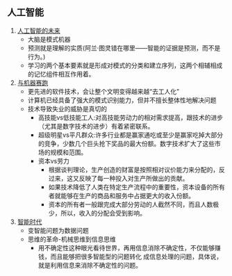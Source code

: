 ## 人工智能
1. [人工智能的未来](OnIntelligence.md)
    - 大脑是模式机器
    - 预测就是理解的实质(阿兰·图灵错在哪里——智能的证据是预测，而不是行为。)
    - 学习的两个基本要素就是形成对模式的分类和建立序列，这两个相辅相成的记忆组件相互作用着。
1. [与机器赛跑](RaceAgainstTheMachine.md)
    - 更先进的软件技术，会让整个文明变得越来越“去工人化”
    - 计算机已经具备了强大的模式识别能力，但并不擅长整体性地解决问题
    - 技术导致失业的威胁是真切的
        - 高技能vs低技能工人:对高技能劳动力的相对需求提高，跟技术的进步（尤其是数字技术的进步）有着紧密联系。
        - 超级明星vs平凡群众:许多行业都是赢家通吃或至少是赢家吃掉大部分的竞争，少数几个巨头抢下奖品的最大份额。数字技术扩大了这些市场的规模和范围。
        - 资本vs劳力
            - 根据谈判理论，生产创造的财富是按照相对议价能力来分配的，反过来，这又反映了每一种投入对生产所做出的贡献。
            - 如果技术降低了人类在特定生产流程中的重要性，资本设备的所有者就能够在生产的商品和服务中占据更大的收入份额。
            - 资本的所有者一般跟完成大部分劳动的人截然不同，而且人数极少，所以，收入的分配会受到影响。
1. [智能时代](intelligence-times.md)
    - 变智能问题为数据问题
    - 思维的革命-机械思维到信息思维
        - 用不确定性这种眼光看待世界，再用信息消除不确定性，不仅能够赚钱，而且能够把很多智能型的问题转化 成信息处理的问题，具体说，就是利用信息来消除不确定性的问题。
